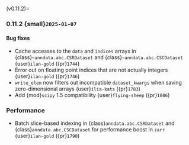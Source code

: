 (v0.11.2)=
### 0.11.2 {small}`2025-01-07`

#### Bug fixes

- Cache accesses to the `data` and `indices` arrays in {class}`~anndata.abc.CSRDataset` and {class}`~anndata.abc.CSCDataset` {user}`ilan-gold` ({pr}`1744`)
- Error out on floating point indices that are not actually integers {user}`ilan-gold` ({pr}`1746`)
- `write_elem` now filters out incompatible `dataset_kwargs` when saving zero-dimensional arrays {user}`ilia-kats` ({pr}`1783`)
- Add {mod}`scipy` 1.5 compatibility {user}`flying-sheep` ({pr}`1806`)

### Performance

- Batch slice-based indexing in {class}`anndata.abc.CSRDataset` and {class}`anndata.abc.CSCDataset` for performance boost in `zarr` {user}`ilan-gold` ({pr}`1790`)
